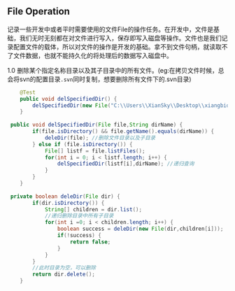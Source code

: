 ## File Operation<br>
记录一些开发中或者平时需要使用的文件File的操作任务。在开发中，文件是基础，我们无时无刻都在对文件进行写入，保存即写入磁盘等操作。文件也是我们记录配置文件的载体，所以对文件的操作是开发的基础。拿不到文件句柄，就读取不了文件数据，也就不能持久化的将处理后的数据写入磁盘中。<br>

1.0 删除某个指定名称目录以及其子目录中的所有文件。(eg:在拷贝文件时候，总会将svn的配置目录`.svn`同时复制，想要删除所有文件下的.svn目录)<br>
```java
	@Test
	public void delSpecifiedDir() {
		delSpecifiedDir(new File("C:\\Users\\XianSky\\Desktop\\xiangbideWXBG-1"),".svn");
	}
  
 public void delSpecifiedDir(File file,String dirName) {
		if(file.isDirectory() && file.getName().equals(dirName)) {
			deleDir(file); //删除文件目录以及子目录
		} else if (file.isDirectory()) {
			File[] listf = file.listFiles();
			for(int i = 0; i < listf.length; i++) {
				delSpecifiedDir(listf[i],dirName); //递归查询
			}
		}
	}
  
 private boolean deleDir(File dir) {
		if(dir.isDirectory()) {
			String[] children = dir.list();
			//递归删除目录中所有子目录
			for(int i =0; i < children.length; i++) {
				boolean success = deleDir(new File(dir,children[i]));
				if(!success) {
					return false;
				}
			}
		}
		//此时目录为空，可以删除
		return dir.delete();
	}

```
